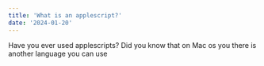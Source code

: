 ```yaml
---
title: 'What is an applescript?'
date: '2024-01-20'
---
```


Have you ever used applescripts? Did you know that on Mac os you there is another language you can use
